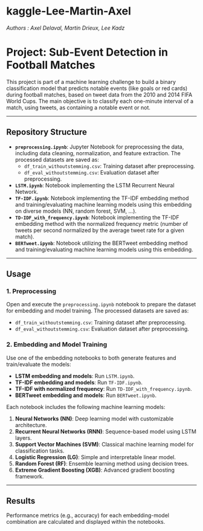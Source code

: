 # kaggle-Lee-Martin-Axel

*Authors : Axel Delaval, Martin Drieux, Lee Kadz*

# Project: Sub-Event Detection in Football Matches

This project is part of a machine learning challenge to build a binary classification model that predicts notable events (like goals or red cards) during football matches, based on tweet data from the 2010 and 2014 FIFA World Cups. The main objective is to classify each one-minute interval of a match, using tweets, as containing a notable event or not.

---

## Repository Structure

- **`preprocessing.ipynb`**: Jupyter Notebook for preprocessing the data, including data cleaning, normalization, and feature extraction. The processed datasets are saved as:
  - `df_train_withoutstemming.csv`: Training dataset after preprocessing.
  - `df_eval_withoutstemming.csv`: Evaluation dataset after preprocessing.
- **`LSTM.ipynb`**: Notebook implementing the LSTM Recurrent Neural Network.
- **`TF-IDF.ipynb`**: Notebook implementing the TF-IDF embedding method and training/evaluating machine learning models using this embedding on diverse models (NN, random forest, SVM, ...).
- **`TD-IDF_with_frequency.ipynb`**: Notebook implementing the TF-IDF embedding method with the normalized frequency metric (number of tweets per second normalized by the average tweet rate for a given match).
- **`BERTweet.ipynb`**: Notebook utilizing the BERTweet embedding method and training/evaluating machine learning models using this embedding.

---

## Usage

### 1. Preprocessing
Open and execute the `preprocessing.ipynb` notebook to prepare the dataset for embedding and model training. The processed datasets are saved as:
  - `df_train_withoutstemming.csv`: Training dataset after preprocessing.
  - `df_eval_withoutstemming.csv`: Evaluation dataset after preprocessing.

### 2. Embedding and Model Training
Use one of the embedding notebooks to both generate features and train/evaluate the models:
- **LSTM embedding and models**: Run `LSTM.ipynb`.
- **TF-IDF embedding and models**: Run `TF-IDF.ipynb`.
- **TF-IDF with normalized frequency**: Run `TD-IDF_with_frequency.ipynb`.
- **BERTweet embedding and models**: Run `BERTweet.ipynb`.

Each notebook includes the following machine learning models:
1. **Neural Networks (NN)**: Deep learning model with customizable architecture.
2. **Recurrent Neural Networks (RNN)**: Sequence-based model using LSTM layers.
3. **Support Vector Machines (SVM)**: Classical machine learning model for classification tasks.
4. **Logistic Regression (LG)**: Simple and interpretable linear model.
5. **Random Forest (RF)**: Ensemble learning method using decision trees.
6. **Extreme Gradient Boosting (XGB)**: Advanced gradient boosting framework.

---

## Results

Performance metrics (e.g., accuracy) for each embedding-model combination are calculated and displayed within the notebooks.



